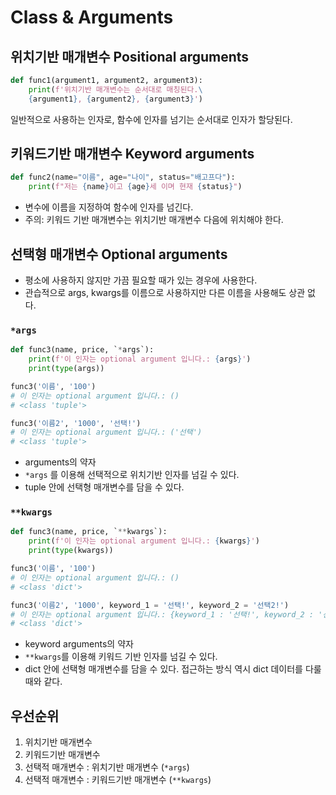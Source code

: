 # Class & Arguments


## 위치기반 매개변수 Positional arguments
```python
def func1(argument1, argument2, argument3):
    print(f'위치기반 매개변수는 순서대로 매칭된다.\
    {argument1}, {argument2}, {argument3}')
```
일반적으로 사용하는 인자로, 함수에 인자를 넘기는 순서대로 인자가 할당된다.

## 키워드기반 매개변수 Keyword arguments
```python
def func2(name="이름", age="나이", status="배고프다"):
    print(f"저는 {name}이고 {age}세 이며 현재 {status}")
```
- 변수에 이름을 지정하여 함수에 인자를 넘긴다.
- 주의: 키워드 기반 매개변수는 위치기반 매개변수 다음에 위치해야 한다.



## 선택형 매개변수 Optional arguments
- 평소에 사용하지 않지만 가끔 필요할 때가 있는 경우에 사용한다.
- 관습적으로 args, kwargs를 이름으로 사용하지만 다른 이름을 사용해도 상관 없다. 

### `*args`
```python
def func3(name, price, `*args`):
    print(f'이 인자는 optional argument 입니다.: {args}')
    print(type(args))

func3('이름', '100')
# 이 인자는 optional argument 입니다.: ()
# <class 'tuple'>  

func3('이름2', '1000', '선택!')
# 이 인자는 optional argument 입니다.: ('선택')
# <class 'tuple'>  
```

- arguments의 약자
- `*args` 를 이용해 선택적으로 위치기반 인자를 넘길 수 있다. 
- tuple 안에 선택형 매개변수를 담을 수 있다.

### `**kwargs`
```python
def func3(name, price, `**kwargs`):
    print(f'이 인자는 optional argument 입니다.: {kwargs}')
    print(type(kwargs))

func3('이름', '100')
# 이 인자는 optional argument 입니다.: ()
# <class 'dict'>  

func3('이름2', '1000', keyword_1 = '선택!', keyword_2 = '선택2!')
# 이 인자는 optional argument 입니다.: {keyword_1 : '선택!', keyword_2 : '선택2!'}
# <class 'dict'>  
```

- keyword arguments의 약자
- `**kwargs`를 이용해 키워드 기반 인자를 넘길 수 있다.
- dict 안에 선택형 매개변수를 담을 수 있다. 접근하는 방식 역시 dict 데이터를 다룰때와 같다.

## 우선순위
1. 위치기반 매개변수
2. 키워드기반 매개변수
3. 선택적 매개변수 : 위치기반 매개변수 (`*args`)
4. 선택적 매개변수 : 키워드기반 매개변수 (`**kwargs`)